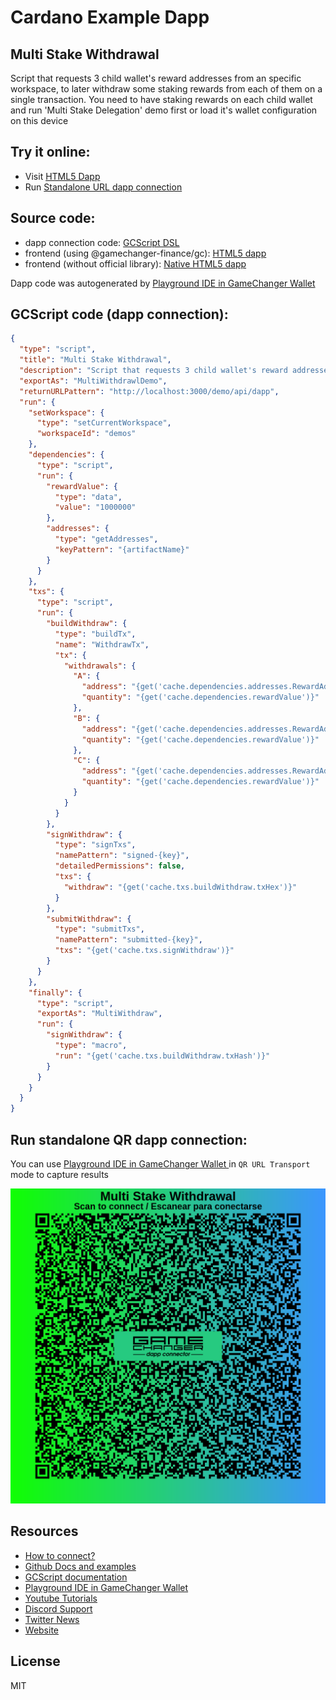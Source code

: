 
# Cardano Example Dapp

## **Multi Stake Withdrawal**

Script that requests 3 child wallet's reward addresses from an specific workspace, to later withdraw some staking rewards from each of them on a single transaction. You need to have staking rewards on each child wallet and run 'Multi Stake Delegation' demo first or load it's wallet configuration on this device


## Try it online: 

-  Visit [HTML5 Dapp](https://gamechangerfinance.github.io/gamechanger.wallet/examples/Multi%20Stake%20Withdrawal.html)
-  Run [Standalone URL dapp connection](https://beta-wallet.gamechanger.finance/api/2/run/1-H4sIAAAAAAAAA61UTW_bMAz9K4Qv2YA0ydBbbml72IBtKNpuxY6sRMdCZcmV6Hwg8H8f5diui6bdocshSMinx8dHSoeM9xVlyyyqYCrOphkbtinwo7Zs4JbxkeDecKEDbtEKQNMRa7wT2G37G7hAhkBPNUWOcA6qMFaDHLDEkyiZLQYNqHWgGClCHnwJ6CBWpExuFGx9eIwVKpoCe7DIFGDblYXoS4IoUoxbd1wdBaEqwOdSn0rwDhCiYCwBB3QRVVI5gz--BkekE3WBm9dccrJlGssWeRpC7WAytuKKLK0x0U5AU-khNyEy-ADWowaTuu3OK-9ys65Di04luDBRDm2MIvGRdpUPvIq9173J9kpoJR-I6-B-3Xy_RhY3ktkFc7Wcz61XaAsfeXm-WCzmScYcKzPXWFXpYC3YQxaJ73tT0_9-0MSXdQjkRtlpNtj_TQsmMcasSbOuyGlyylAcc_TL0pU62vgbbT2upJFRMJtjOPuyaD-JdtiDEXpNvBrC0-yR9s99HzCwyWWaP7GkJmsa4eDde4oeahlk7-gI18bvdgJ0QiWBHtPGeJeg22Hb2wqr9NUpTlpE6KeJkm2h2die2dDU7Ka1o-vmbNVnJp8bqfFUo5M7tn-PauRnOiTdXnxQxMX_EHH5QRGXHxfRjj6atTsx2xS-28Vuts_bk-Kkzw6yUk37fjEaS_qaQmlilLspzeQybBqWajuQv1Am2dmLxZLIV9odhYms-qE0fEpYmzgprc3wSF2r4FXVccedD9MsN04emv2pW_DW2zJ6HU57WKIKvkf9u3mMRT-W5i-lwdNRSwYAAA)

## Source code:

- dapp connection code: [GCScript DSL](Multi%20Stake%20Withdrawal.gcscript)
- frontend (using @gamechanger-finance/gc): [HTML5 dapp](Multi%20Stake%20Withdrawal.html)
- frontend (without official library): [Native HTML5 dapp](Multi%20Stake%20Withdrawal_nolib.html)

Dapp code was autogenerated by [Playground IDE in GameChanger Wallet ](https://beta-wallet.gamechanger.finance/playground)

## GCScript code (dapp connection):
```json
{
  "type": "script",
  "title": "Multi Stake Withdrawal",
  "description": "Script that requests 3 child wallet's reward addresses from an specific workspace, to later withdraw some staking rewards from each of them on a single transaction. You need to have staking rewards on each child wallet and run 'Multi Stake Delegation' demo first or load it's wallet configuration on this device",
  "exportAs": "MultiWithdrawlDemo",
  "returnURLPattern": "http://localhost:3000/demo/api/dapp",
  "run": {
    "setWorkspace": {
      "type": "setCurrentWorkspace",
      "workspaceId": "demos"
    },
    "dependencies": {
      "type": "script",
      "run": {
        "rewardValue": {
          "type": "data",
          "value": "1000000"
        },
        "addresses": {
          "type": "getAddresses",
          "keyPattern": "{artifactName}"
        }
      }
    },
    "txs": {
      "type": "script",
      "run": {
        "buildWithdraw": {
          "type": "buildTx",
          "name": "WithdrawTx",
          "tx": {
            "withdrawals": {
              "A": {
                "address": "{get('cache.dependencies.addresses.RewardAddress-A.address')}",
                "quantity": "{get('cache.dependencies.rewardValue')}"
              },
              "B": {
                "address": "{get('cache.dependencies.addresses.RewardAddress-B.address')}",
                "quantity": "{get('cache.dependencies.rewardValue')}"
              },
              "C": {
                "address": "{get('cache.dependencies.addresses.RewardAddress-C.address')}",
                "quantity": "{get('cache.dependencies.rewardValue')}"
              }
            }
          }
        },
        "signWithdraw": {
          "type": "signTxs",
          "namePattern": "signed-{key}",
          "detailedPermissions": false,
          "txs": {
            "withdraw": "{get('cache.txs.buildWithdraw.txHex')}"
          }
        },
        "submitWithdraw": {
          "type": "submitTxs",
          "namePattern": "submitted-{key}",
          "txs": "{get('cache.txs.signWithdraw')}"
        }
      }
    },
    "finally": {
      "type": "script",
      "exportAs": "MultiWithdraw",
      "run": {
        "signWithdraw": {
          "type": "macro",
          "run": "{get('cache.txs.buildWithdraw.txHash')}"
        }
      }
    }
  }
}
```

## Run standalone QR dapp connection: 

You can use [Playground IDE in GameChanger Wallet ](https://beta-wallet.gamechanger.finance/playground) in `QR URL Transport` mode to capture results

[![This GCScript/URL is too large! make it shorter uploading parts to GCFS. Unable to generate QR code](Multi%20Stake%20Withdrawal.png)](https://gamechangerfinance.github.io/gamechanger.wallet/examples/Multi%20Stake%20Withdrawal.png)

## Resources
- [How to connect?](https://www.npmjs.com/package/@gamechanger-finance/gc)
- [Github Docs and examples](https://github.com/GameChangerFinance/gamechanger.wallet/)
- [GCScript documentation](https://beta-wallet.gamechanger.finance/doc/api/v2/api.html)
- [Playground IDE in GameChanger Wallet ](https://beta-wallet.gamechanger.finance/playground)
- [Youtube Tutorials](https://www.youtube.com/@gamechanger.finance)
- [Discord Support](https://discord.gg/vpbfyRaDKG)
- [Twitter News](https://twitter.com/GameChangerOk)
- [Website](https://gamechanger.finance)

## License
MIT 
    
